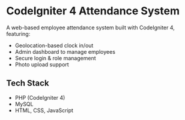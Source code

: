 
# CodeIgniter 4 Attendance System

A web-based employee attendance system built with CodeIgniter 4, featuring:

- Geolocation-based clock in/out
- Admin dashboard to manage employees
- Secure login & role management
- Photo upload support

## Tech Stack

- PHP (CodeIgniter 4)
- MySQL
- HTML, CSS, JavaScript
